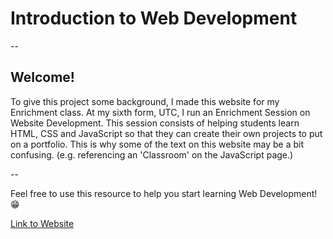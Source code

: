 # Introduction to Web Development

--

## Welcome!
To give this project some background, I made this website for my Enrichment class. 
At my sixth form, UTC, I run an Enrichment Session on Website Development. This session consists of helping students learn HTML, CSS and JavaScript so that they can create their own projects to put on a portfolio. 
This is why some of the text on this website may be a bit confusing. (e.g. referencing an 'Classroom' on the JavaScript page.) 

--

Feel free to use this resource to help you start learning Web Development! 😁

[Link to Website](http://127.0.0.1:5500/)